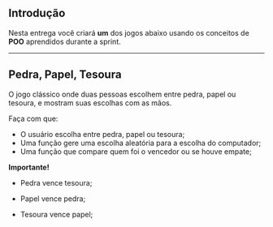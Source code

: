 
Introdução
----------

Nesta entrega você criará **um** dos jogos abaixo usando os conceitos de
**POO** aprendidos durante a sprint.

------------------------------------------------------------------------

Pedra, Papel, Tesoura
---------------------

O jogo clássico onde duas pessoas escolhem entre pedra, papel ou
tesoura, e mostram suas escolhas com as mãos.

Faça com que:

-   O usuário escolha entre pedra, papel ou tesoura;
-   Uma função gere uma escolha aleatória para a escolha do computador;
-   Uma função que compare quem foi o vencedor ou se houve empate;


**Importante!**

* Pedra vence tesoura;

* Papel vence pedra;

* Tesoura vence papel;
